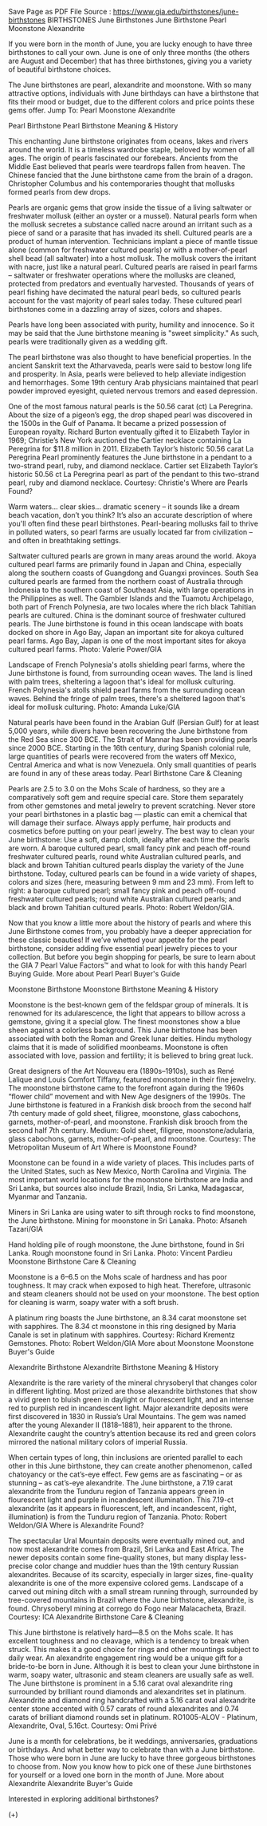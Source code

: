 Save Page as PDF File
Source : https://www.gia.edu/birthstones/june-birthstones
BIRTHSTONES
June Birthstones
June Birthstone Pearl Moonstone Alexandrite

If you were born in the month of June, you are lucky enough to have three birthstones to call your own. June is one of only three months (the others are August and December) that has three birthstones, giving you a variety of beautiful birthstone choices.

The June birthstones are pearl, alexandrite and moonstone. With so many attractive options, individuals with June birthdays can have a birthstone that fits their mood or budget, due to the different colors and price points these gems offer.
Jump To:
Pearl Moonstone Alexandrite

Pearl Birthstone
Pearl Birthstone Meaning & History

This enchanting June birthstone originates from oceans, lakes and rivers around the world. It is a timeless wardrobe staple, beloved by women of all ages. The origin of pearls fascinated our forebears. Ancients from the Middle East believed that pearls were teardrops fallen from heaven. The Chinese fancied that the June birthstone came from the brain of a dragon. Christopher Columbus and his contemporaries thought that mollusks formed pearls from dew drops.

Pearls are organic gems that grow inside the tissue of a living saltwater or freshwater mollusk (either an oyster or a mussel). Natural pearls form when the mollusk secretes a substance called nacre around an irritant such as a piece of sand or a parasite that has invaded its shell. Cultured pearls are a product of human intervention. Technicians implant a piece of mantle tissue alone (common for freshwater cultured pearls) or with a mother-of-pearl shell bead (all saltwater) into a host mollusk. The mollusk covers the irritant with nacre, just like a natural pearl. Cultured pearls are raised in pearl farms – saltwater or freshwater operations where the mollusks are cleaned, protected from predators and eventually harvested. Thousands of years of pearl fishing have decimated the natural pearl beds, so cultured pearls account for the vast majority of pearl sales today. These cultured pearl birthstones come in a dazzling array of sizes, colors and shapes.

Pearls have long been associated with purity, humility and innocence. So it may be said that the June birthstone meaning is "sweet simplicity." As such, pearls were traditionally given as a wedding gift.

The pearl birthstone was also thought to have beneficial properties. In the ancient Sanskrit text the Atharvaveda, pearls were said to bestow long life and prosperity. In Asia, pearls were believed to help alleviate indigestion and hemorrhages. Some 19th century Arab physicians maintained that pearl powder improved eyesight, quieted nervous tremors and eased depression.

One of the most famous natural pearls is the 50.56 carat (ct) La Peregrina. About the size of a pigeon’s egg, the drop shaped pearl was discovered in the 1500s in the Gulf of Panama. It became a prized possession of European royalty. Richard Burton eventually gifted it to Elizabeth Taylor in 1969; Christie’s New York auctioned the Cartier necklace containing La Peregrina for $11.8 million in 2011.
Elizabeth Taylor’s historic 50.56 carat La Peregrina Pearl prominently features the June birthstone in a pendant to a two-strand pearl, ruby, and diamond necklace.
Cartier set Elizabeth Taylor’s historic 50.56 ct La Peregrina pearl as part of the pendant to this two-strand pearl, ruby and diamond necklace. Courtesy: Christie's
Where are Pearls Found?

Warm waters… clear skies… dramatic scenery – it sounds like a dream beach vacation, don’t you think? It’s also an accurate description of where you'll often find these pearl birthstones. Pearl-bearing mollusks fail to thrive in polluted waters, so pearl farms are usually located far from civilization – and often in breathtaking settings.

Saltwater cultured pearls are grown in many areas around the world. Akoya cultured pearl farms are primarily found in Japan and China, especially along the southern coasts of Guangdong and Guangxi provinces. South Sea cultured pearls are farmed from the northern coast of Australia through Indonesia to the southern coast of Southeast Asia, with large operations in the Philippines as well. The Gambier Islands and the Tuamotu Archipelago, both part of French Polynesia, are two locales where the rich black Tahitian pearls are cultured. China is the dominant source of freshwater cultured pearls.
The June birthstone is found in this ocean landscape with boats docked on shore in Ago Bay, Japan an important site for akoya cultured pearl farms.
Ago Bay, Japan is one of the most important sites for akoya cultured pearl farms. Photo: Valerie Power/GIA

Landscape of French Polynesia's atolls shielding pearl farms, where the June birthstone is found, from surrounding ocean waves. The land is lined with palm trees, sheltering a lagoon that's ideal for mollusk culturing.
French Polynesia's atolls shield pearl farms from the surrounding ocean waves. Behind the fringe of palm trees, there's a sheltered lagoon that's ideal for mollusk culturing. Photo: Amanda Luke/GIA


Natural pearls have been found in the Arabian Gulf (Persian Gulf) for at least 5,000 years, while divers have been recovering the June birthstone from the Red Sea since 300 BCE. The Strait of Mannar has been providing pearls since 2000 BCE. Starting in the 16th century, during Spanish colonial rule, large quantities of pearls were recovered from the waters off Mexico, Central America and what is now Venezuela. Only small quantities of pearls are found in any of these areas today.
Pearl Birthstone Care & Cleaning

Pearls are 2.5 to 3.0 on the Mohs Scale of hardness, so they are a comparatively soft gem and require special care. Store them separately from other gemstones and metal jewelry to prevent scratching. Never store your pearl birthstones in a plastic bag — plastic can emit a chemical that will damage their surface. Always apply perfume, hair products and cosmetics before putting on your pearl jewelry. The best way to clean your June birthstone: Use a soft, damp cloth, ideally after each time the pearls are worn.
A baroque cultured pearl, small fancy pink and peach off-round freshwater cultured pearls, round white Australian cultured pearls, and black and brown Tahitian cultured pearls display the variety of the June birthstone.
Today, cultured pearls can be found in a wide variety of shapes, colors and sizes (here, measuring between 9 mm and 23 mm). From left to right: a baroque cultured pearl; small fancy pink and peach off-round freshwater cultured pearls; round white Australian cultured pearls; and black and brown Tahitian cultured pearls. Photo: Robert Weldon/GIA.


Now that you know a little more about the history of pearls and where this June Birthstone comes from, you probably have a deeper appreciation for these classic beauties! If we’ve whetted your appetite for the pearl birthstone, consider adding five essential pearl jewelry pieces to your collection. But before you begin shopping for pearls, be sure to learn about the GIA 7 Pearl Value Factors™ and what to look for with this handy Pearl Buying Guide.
More about Pearl Pearl Buyer's Guide

Moonstone Birthstone
Moonstone Birthstone Meaning & History

Moonstone is the best-known gem of the feldspar group of minerals. It is renowned for its adularescence, the light that appears to billow across a gemstone, giving it a special glow. The finest moonstones show a blue sheen against a colorless background. This June birthstone has been associated with both the Roman and Greek lunar deities. Hindu mythology claims that it is made of solidified moonbeams. Moonstone is often associated with love, passion and fertility; it is believed to bring great luck.

Great designers of the Art Nouveau era (1890s–1910s), such as René Lalique and Louis Comfort Tiffany, featured moonstone in their fine jewelry. The moonstone birthstone came to the forefront again during the 1960s “flower child” movement and with New Age designers of the 1990s.
The June birthstone is featured in a Frankish disk brooch from the second half 7th century made of gold sheet, filigree, moonstone, glass cabochons, garnets, mother-of-pearl, and moonstone.
Frankish disk brooch from the second half 7th century. Medium: Gold sheet, filigree, moonstone/adularia, glass cabochons, garnets, mother-of-pearl, and moonstone. Courtesy: The Metropolitan Museum of Art
Where is Moonstone Found?

Moonstone can be found in a wide variety of places. This includes parts of the United States, such as New Mexico, North Carolina and Virginia. The most important world locations for the moonstone birthstone are India and Sri Lanka, but sources also include Brazil, India, Sri Lanka, Madagascar, Myanmar and Tanzania.

Miners in Sri Lanka are using water to sift through rocks to find moonstone, the June birthstone.
Mining for moonstone in Sri Lanaka. Photo: Afsaneh Tazari/GIA

Hand holding pile of rough moonstone, the June birthstone, found in Sri Lanka.
Rough moonstone found in Sri Lanka. Photo: Vincent Pardieu
Moonstone Birthstone Care & Cleaning

Moonstone is a 6–6.5 on the Mohs scale of hardness and has poor toughness. It may crack when exposed to high heat. Therefore, ultrasonic and steam cleaners should not be used on your moonstone. The best option for cleaning is warm, soapy water with a soft brush.

A platinum ring boasts the June birthstone, an 8.34 carat moonstone set with sapphires.
The 8.34 ct moonstone in this ring designed by Maria Canale is set in platinum with sapphires. Courtesy: Richard Krementz Gemstones. Photo: Robert Weldon/GIA
More about Moonstone Moonstone Buyer's Guide

Alexandrite Birthstone
Alexandrite Birthstone Meaning & History

Alexandrite is the rare variety of the mineral chrysoberyl that changes color in different lighting. Most prized are those alexandrite birthstones that show a vivid green to bluish green in daylight or fluorescent light, and an intense red to purplish red in incandescent light. Major alexandrite deposits were first discovered in 1830 in Russia’s Ural Mountains. The gem was named after the young Alexander II (1818–1881), heir apparent to the throne. Alexandrite caught the country’s attention because its red and green colors mirrored the national military colors of imperial Russia. 

When certain types of long, thin inclusions are oriented parallel to each other in this June birthstone, they can create another phenomenon, called chatoyancy or the cat’s-eye effect. Few gems are as fascinating – or as stunning – as cat’s-eye alexandrite.
The June birthstone, a 7.19 carat alexandrite from the Tunduru region of Tanzania appears green in flourescent light and purple in incandescent illumination.
This 7.19-ct alexandrite (as it appears in fluorescent, left, and incandescent, right, illumination) is from the Tunduru region of Tanzania. Photo: Robert Weldon/GIA
Where is Alexandrite Found?

The spectacular Ural Mountain deposits were eventually mined out, and now most alexandrite comes from Brazil, Sri Lanka and East Africa. The newer deposits contain some fine-quality stones, but many display less-precise color change and muddier hues than the 19th century Russian alexandrites. Because of its scarcity, especially in larger sizes, fine-quality alexandrite is one of the more expensive colored gems.
Landscape of a carved out mining ditch with a small stream running through, surrounded by tree-covered mountains in Brazil where the June birthstone, alexandrite, is found.
Chrysoberyl mining at corrego do Fogo near Malacacheta, Brazil. Courtesy: ICA
Alexandrite Birthstone Care & Cleaning

This June birthstone is relatively hard—8.5 on the Mohs scale. It has excellent toughness and no cleavage, which is a tendency to break when struck. This makes it a good choice for rings and other mountings subject to daily wear. An alexandrite engagement ring would be a unique gift for a bride-to-be born in June. Although it is best to clean your June birthstone in warm, soapy water, ultrasonic and steam cleaners are usually safe as well.
The June birthstone is prominent in a 5.16 carat oval alexandrite ring surrounded by brilliant round diamonds and alexandrites set in platinum.
Alexandrite and diamond ring handcrafted with a 5.16 carat oval alexandrite center stone accented with 0.57 carats of round alexandrites and 0.74 carats of brilliant diamond rounds set in platinum. RO1005-ALOV - Platinum, Alexandrite, Oval, 5.16ct. Courtesy: Omi Privé


June is a month for celebrations, be it weddings, anniversaries, graduations or birthdays. And what better way to celebrate than with a June birthstone. Those who were born in June are lucky to have three gorgeous birthstones to choose from. Now you know how to pick one of these June birthstones for yourself or a loved one born in the month of June.
More about Alexandrite Alexandrite Buyer's Guide

Interested in exploring additional birthstones?

(+)
